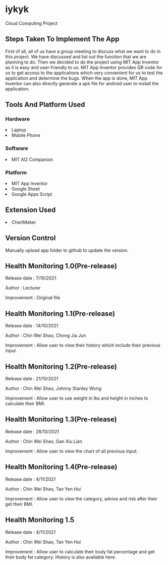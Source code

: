 # iykyk
Cloud Computing Project

<h2><b>Steps Taken To Implement The App</b></h2>
First of all, all of us have a group meeting to discuss what we want to do in this project. We have discussed and list out the function that we are planning to do.
Then we decided to do the project using MIT App Inventor as it is easy and user-friendly to us. MIT App Inventor provides QR code for us to get access to the applications
which very convenient for us to test the application and determine the bugs. When the app is done, MIT App Inventor can also directly generate a apk file for android user
to install the application. 

<h2><b>Tools And Platform Used</b></h2>
<h3>Hardware</h3>
<li>Laptop</li>
<li>Mobile Phone</li>

<h3>Software</h3>
<li>MIT AI2 Companion</li>

<h3>Platform</h3>
<li>MIT App Inventor</li>
<li>Google Sheet</li>
<li>Google Apps Script</li>

<h2><b>Extension Used</b></h2>
<li>ChartMaker</li>

<h2><b>Version Control</b></h2>
<p>Manually upload app folder to github to update the version.</p>

<h2><b>Health Monitoring 1.0(Pre-release)</b></h2>
<p>Release date : 7/10/2021</p>
<p>Author : Lecturer</p>
<p>Improvement : Original file</p>

<h2><b>Health Monitoring 1.1(Pre-release)</b></h2>
<p>Release date : 14/10/2021</p>
<p>Author : Chin Wei Shao, Chong Jia Jun</p>
<p>Improvement : Allow user to view their history which include their previous input.</p>

<h2><b>Health Monitoring 1.2(Pre-release)</b></h2>
<p>Release date : 21/10/2021</p>
<p>Author : Chin Wei Shao, Johnny Stanley Wong</p>
<p>Improvement : Allow user to use weight in lbs and height in inches to calculate their BMI.</p>

<h2><b>Health Monitoring 1.3(Pre-release)</b></h2>
<p>Release date : 28/10/2021</p>
<p>Author : Chin Wei Shao, Gan Xiu Lian</p>
<p>Improvement : Allow user to view the chart of all previous input.</p>

<h2><b>Health Monitoring 1.4(Pre-release)</b></h2>
<p>Release date : 4/11/2021</p>
<p>Author : Chin Wei Shao, Tan Yen Hui</p>
<p>Improvement : Allow user to view the category, advise and risk after their get their BMI.</p>

<h2><b>Health Monitoring 1.5</b></h2>
<p>Release date : 4/11/2021</p>
<p>Author : Chin Wei Shao, Tan Yen Hui</p>
<p>Improvement : Allow user to calculate their body fat percentage and get their body fat category. History is also available here.</p>
